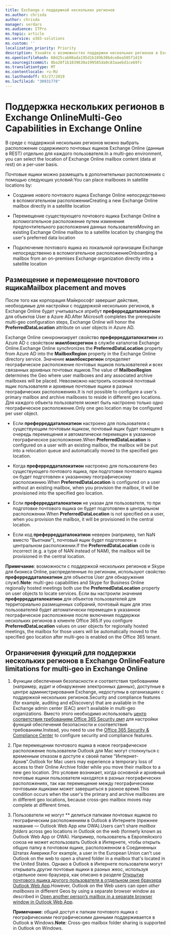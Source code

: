 ```yaml
---
title: Exchange с поддержкой нескольких регионов
ms.author: chrisda
author: chrisda
manager: serdars
ms.audience: ITPro
ms.topic: article
ms.service: o365-solutions
ms.custom: ''
localization_priority: Priority
description: Узнайте о возможностях поддержки нескольких регионов в Exchange Online.
ms.openlocfilehash: 60d25cab08ada195d1b189b30bdce8ea505f1d19
ms.sourcegitcommit: 8ba20f1b1839630a199585da0c83aaebd1ceb9fc
ms.translationtype: MT
ms.contentlocale: ru-RU
ms.lasthandoff: 03/27/2019
ms.locfileid: "30931778"
---
```

# <a name="multi-geo-capabilities-in-exchange-online"></a><span data-ttu-id="76d12-103">Поддержка нескольких регионов в Exchange Online</span><span class="sxs-lookup"><span data-stu-id="76d12-103">Multi-Geo Capabilities in Exchange Online</span></span>

<span data-ttu-id="76d12-104">В среде с поддержкой нескольких регионов можно выбрать расположение содержимого почтовых ящиков Exchange Online (данные в REST) отдельно для каждого пользователя.</span><span class="sxs-lookup"><span data-stu-id="76d12-104">In a multi-geo environment, you can select the location of Exchange Online mailbox content (data at rest) on a per-user basis.</span></span>

<span data-ttu-id="76d12-105">Почтовые ящики можно размещать в дополнительных расположениях с помощью следующих условий:</span><span class="sxs-lookup"><span data-stu-id="76d12-105">You can place mailboxes in satellite locations by:</span></span>

- <span data-ttu-id="76d12-106">Создание нового почтового ящика Exchange Online непосредственно в вспомогательном расположении</span><span class="sxs-lookup"><span data-stu-id="76d12-106">Creating a new Exchange Online mailbox directly in a satellite location</span></span>

- <span data-ttu-id="76d12-107">Перемещение существующего почтового ящика Exchange Online в вспомогательное расположение путем изменения предпочтительного расположения данных пользователя</span><span class="sxs-lookup"><span data-stu-id="76d12-107">Moving an existing Exchange Online mailbox to a satellite location by changing the user's preferred data location</span></span>

- <span data-ttu-id="76d12-108">Подключение почтового ящика из локальной организации Exchange непосредственно в вспомогательное расположение</span><span class="sxs-lookup"><span data-stu-id="76d12-108">Onboarding a mailbox from an on-premises Exchange organization directly into a satellite location</span></span>

## <a name="mailbox-placement-and-moves"></a><span data-ttu-id="76d12-109">Размещение и перемещение почтового ящика</span><span class="sxs-lookup"><span data-stu-id="76d12-109">Mailbox placement and moves</span></span>
<span data-ttu-id="76d12-110">После того как корпорация Майкрософт завершит действия, необходимые для настройки с поддержкой нескольких регионов, в Exchange Online будет учитываться атрибут **преферреддаталокатион** для объектов User в Azure AD.</span><span class="sxs-lookup"><span data-stu-id="76d12-110">After Microsoft completes the prerequisite multi-geo configuration steps, Exchange Online will honor the **PreferredDataLocation** attribute on user objects in Azure AD.</span></span>

<span data-ttu-id="76d12-111">Exchange Online синхронизирует свойство **преферреддаталокатион** из Azure AD с свойством **маилбоксрегион** в службе каталогов Exchange Online.</span><span class="sxs-lookup"><span data-stu-id="76d12-111">Exchange Online synchronizes the **PreferredDataLocation** property from Azure AD into the **MailboxRegion** property in the Exchange Online directory service.</span></span> <span data-ttu-id="76d12-112">Значение **маилбоксрегион** определяет географическое расположение почтовых ящиков пользователей и всех связанных архивных почтовых ящиков.</span><span class="sxs-lookup"><span data-stu-id="76d12-112">The value of **MailboxRegion** determines the Geo where user mailboxes and any associated archive mailboxes will be placed.</span></span> <span data-ttu-id="76d12-113">Невозможно настроить основной почтовый ящик пользователя и архивные почтовые ящики в разных географических расположениях.</span><span class="sxs-lookup"><span data-stu-id="76d12-113">It is not possible to configure a user's primary mailbox and archive mailboxes to reside in different geo locations.</span></span> <span data-ttu-id="76d12-114">Для каждого объекта пользователя может быть настроено только одно географическое расположение.</span><span class="sxs-lookup"><span data-stu-id="76d12-114">Only one geo location may be configured per user object.</span></span>

- <span data-ttu-id="76d12-115">Если **преферреддаталокатион** настроено для пользователя с существующим почтовым ящиком, почтовый ящик будет помещен в очередь перемещения и автоматически перемещен в указанное географическое расположение.</span><span class="sxs-lookup"><span data-stu-id="76d12-115">When **PreferredDataLocation** is configured on a user with an existing mailbox, the mailbox will be put into a relocation queue and automatically moved to the specified geo location.</span></span> 

- <span data-ttu-id="76d12-116">Когда **преферреддаталокатион** настроено для пользователя без существующего почтового ящика, при подготовке почтового ящика он будет подготовлен к указанному географическому расположению.</span><span class="sxs-lookup"><span data-stu-id="76d12-116">When **PreferredDataLocation** is configured on a user without an existing mailbox, when you provision the mailbox, it will be provisioned into the specified geo location.</span></span> 

- <span data-ttu-id="76d12-117">Если **преферреддаталокатион** не указан для пользователя, то при подготовке почтового ящика он будет подготовлен в центральном расположении.</span><span class="sxs-lookup"><span data-stu-id="76d12-117">When **PreferredDataLocation** is not specified on a user, when you provision the mailbox, it will be provisioned in the central location.</span></span>

- <span data-ttu-id="76d12-118">Если код **преферреддаталокатион** неверен (например, тип NaN вместо "Вьетнам"), почтовый ящик будет подготовлен в центральном расположении.</span><span class="sxs-lookup"><span data-stu-id="76d12-118">If the **PreferredDataLocation** code is incorrect (e.g. a type of NAN instead of NAM), the mailbox will be provisioned in the central location.</span></span>

<span data-ttu-id="76d12-119">**Примечание**: возможности с поддержкой нескольких регионов и Skype для бизнеса Online, распределенные по регионам, используют свойство **преферреддаталокатион** для объектов User для обнаружения служб.</span><span class="sxs-lookup"><span data-stu-id="76d12-119">**Note**: multi-geo capabilities and Skype for Business Online regionally hosted meetings both use the **PreferredDataLocation** property on user objects to locate services.</span></span> <span data-ttu-id="76d12-120">Если вы настроили значения **преферреддаталокатион** для объектов пользователей для территориально размещенных собраний, почтовый ящик для этих пользователей будет автоматически перемещен в указанное географическое расположение после включения поддержки нескольких регионов в клиенте Office 365.</span><span class="sxs-lookup"><span data-stu-id="76d12-120">If you configure **PreferredDataLocation** values on user objects for regionally hosted meetings, the mailbox for those users will be automatically moved to the specified geo location after multi-geo is enabled on the Office 365 tenant.</span></span>

## <a name="feature-limitations-for-multi-geo-in-exchange-online"></a><span data-ttu-id="76d12-121">Ограничения функций для поддержки нескольких регионов в Exchange Online</span><span class="sxs-lookup"><span data-stu-id="76d12-121">Feature limitations for multi-geo in Exchange Online</span></span>

1. <span data-ttu-id="76d12-122">Функции обеспечения безопасности и соответствия требованиям (например, аудит и обнаружение электронных данных), доступные в центре администрирования Exchange, недоступны в организациях с поддержкой нескольких регионов.</span><span class="sxs-lookup"><span data-stu-id="76d12-122">Security and compliance features (for example, auditing and eDiscovery) that are available in the Exchange admin center (EAC) aren't available in multi-geo organizations.</span></span> <span data-ttu-id="76d12-123">Вместо этого необходимо использовать [центр соответствия требованиям Office 365 Security _амп_](https://support.office.com/article/7e696a40-b86b-4a20-afcc-559218b7b1b8) для настройки функций обеспечения безопасности и соответствия требованиям.</span><span class="sxs-lookup"><span data-stu-id="76d12-123">Instead, you need to use the [Office 365 Security & Compliance Center](https://support.office.com/article/7e696a40-b86b-4a20-afcc-559218b7b1b8) to configure security and compliance features.</span></span>

2. <span data-ttu-id="76d12-124">При перемещении почтового ящика в новое географическое расположение пользователи Outlook для Mac могут столкнуться с временным отказом в доступе к своей папке "Интернет-Архив".</span><span class="sxs-lookup"><span data-stu-id="76d12-124">Outlook for Mac users may experience a temporary loss of access to their Online Archive folder while you move their mailbox to a new geo location.</span></span> <span data-ttu-id="76d12-125">Это условие возникает, когда основной и архивный почтовые ящики пользователя находятся в разных географических расположениях, так как перемещение между географическими почтовыми ящиками может завершиться в разное время.</span><span class="sxs-lookup"><span data-stu-id="76d12-125">This condition occurs when the user's the primary and archive mailboxes are in different geo locations, because cross-geo mailbox moves may complete at different times.</span></span>

3. <span data-ttu-id="76d12-126">Пользователи не могут \*\* делиться папками почтовых ящиков по географическим расположениям в Outlook в Интернете (прежнее название — Outlook Web App или OWA).</span><span class="sxs-lookup"><span data-stu-id="76d12-126">Users can't share *mailbox folders* across geo locations in Outlook on the web (formerly known as Outlook Web App or OWA).</span></span> <span data-ttu-id="76d12-127">Например, пользователь в Европейского союза не может использовать Outlook в Интернете, чтобы открыть общую папку в почтовом ящике, расположенном в Соединенных Штатах Америки.</span><span class="sxs-lookup"><span data-stu-id="76d12-127">For example, a user in the European Union can't use Outlook on the web to open a shared folder in a mailbox that's located in the United States.</span></span> <span data-ttu-id="76d12-128">Однако в Outlook в Интернете пользователи могут открывать *другие* почтовые ящики в разных жеос, используя отдельное окно браузера, как описано в разделе [Открытие почтового ящика другого пользователя в отдельном окне браузера Outlook Web App](https://support.office.com/article/A909AD30-E413-40B5-A487-0EA70B763081#__toc372210362).</span><span class="sxs-lookup"><span data-stu-id="76d12-128">However, Outlook on the Web users can open *other mailboxes* in different Geos by using a separate browser window as described in [Open another person’s mailbox in a separate browser window in Outlook Web App](https://support.office.com/article/A909AD30-E413-40B5-A487-0EA70B763081#__toc372210362).</span></span>

    <span data-ttu-id="76d12-129">**Примечание**: общий доступ к папкам почтового ящика с географическими географическими данными поддерживается в Outlook в Windows.</span><span class="sxs-lookup"><span data-stu-id="76d12-129">**Note**: Cross-geo mailbox folder sharing is supported in Outlook on Windows.</span></span>


